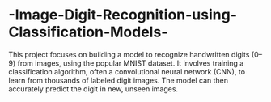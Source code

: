 # -Image-Digit-Recognition-using-Classification-Models-
This project focuses on building a model to recognize handwritten digits (0–9) from images, using the popular MNIST dataset. It involves training a classification algorithm, often a convolutional neural network (CNN), to learn from thousands of labeled digit images. The model can then accurately predict the digit in new, unseen images.

